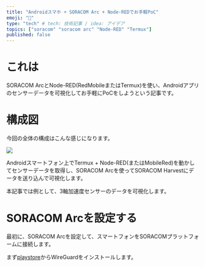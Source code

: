 ```yaml
---
title: "Androidスマホ + SORACOM Arc + Node-REDでお手軽PoC"
emoji: "📑"
type: "tech" # tech: 技術記事 / idea: アイデア
topics: ["soracom" "soracom arc" "Node-RED" "Termux"]
published: false
---
```




# これは

SORACOM ArcとNode-RED(RedMobileまたはTermux)を使い、Androidアプリのセンサーデータを可視化してお手軽にPoCをしようという記事です。



# 構成図

今回の全体の構成はこんな感じになります。



![](https://storage.googleapis.com/zenn-user-upload/10cf851840261840a54c7ff2.png)

Androidスマートフォン上でTermux + Node-RED(またはMobileRed)を動かしてセンサーデータを取得し、SORACOM Arcを使ってSORACOM Harvestにデータを送り込んで可視化します。

本記事では例として、3軸加速度センサーのデータを可視化します。



# SORACOM Arcを設定する

最初に、SORACOM Arcを設定して、スマートフォンをSORACOMプラットフォームに接続します。

まず[playstore](https://play.google.com/store/apps/details?id=com.wireguard.android)からWireGuardをインストールします。










